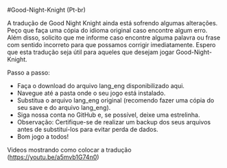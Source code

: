 #Good-Night-Knight (Pt-br)

A tradução de Good Night Knight ainda está sofrendo algumas alterações. Peço que faça uma cópia do idioma original caso encontre algum erro. Além disso, solicito que me informe caso encontre alguma palavra ou frase com sentido incorreto para que possamos corrigir imediatamente. Espero que esta tradução seja útil para aqueles que desejam jogar Good-Night-Knight.

Passo a passo:

- Faça o download do arquivo lang_eng disponibilizado aqui.
- Navegue até a pasta onde o seu jogo está instalado.
- Substitua o arquivo lang_eng original (recomendo fazer uma cópia do seu save e do arquivo lang_eng).
- Siga nossa conta no GitHub e, se possível, deixe uma estrelinha.
- Observação: Certifique-se de realizar um backup dos seus arquivos antes de substituí-los para evitar perda de dados.
- Bom jogo a todos! 

Videos mostrando como colocar a tradução (https://youtu.be/a5mvb1G74n0)
